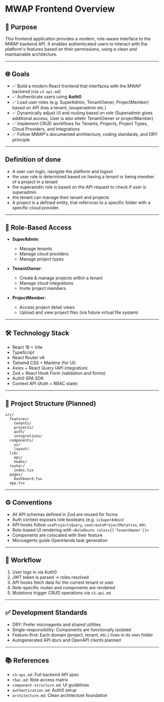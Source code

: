 # MWAP Frontend Overview

## 🎯 Purpose

This frontend application provides a modern, role-aware interface to the MWAP backend API. It enables authenticated users to interact with the platform's features based on their permissions, using a clean and maintainable architecture.

---

## 🌐 Goals

- ✅ Build a modern React frontend that interfaces with the MWAP backend (via `v3-api.md`)
- ✅ Authenticate users using **Auth0**
- ✅ Load user roles (e.g. SuperAdmin, TenantOwner, ProjectMember) based on API (has a tenant, issuperadmin etc.)
- ✅ Dynamically adjust UI and routing based on role (Superadmin gives additional access, User is also eitehr TenantOwner or projectMamber)
- ✅ Implement CRUD workflows for Tenants, Projects, Project Types, Cloud Providers, and Integrations
- ✅ Follow MWAP's documented architecture, coding standards, and DRY principle

---
## Definition of done
- A user can login, navigate the platform and logout
- the user role is determined based on having a tenant or being member of a project in a tenant
- the superamdin role is based on the API request to check if user is superadmin
- the tenant can manage their tenant and projects
- A project is a defined entity, that refernces to a specific folder with a specific cloud provider.
---

## 👥 Role-Based Access

- **SuperAdmin**:
  - Manage tenants
  - Manage cloud providers
  - Manage project types

- **TenantOwner**:
  - Create & manage projects within a tenant
  - Manage cloud integrations
  - Invite project members

- **ProjectMember**:
  - Access project detail views
  - Upload and view project files (via future virtual file system)

---

## 🛠️ Technology Stack

- React 18 + Vite
- TypeScript
- React Router v6
- Tailwind CSS + Mantine (for UI)
- Axios + React Query (API integration)
- Zod + React Hook Form (validation and forms)
- Auth0 SPA SDK
- Context API (Auth + RBAC state)

---

## 📁 Project Structure (Planned)

```
src/
  features/
    tenants/
    projects/
    auth/
    integrations/
  components/
    ui/
    layout/
  lib/
    api/
    hooks/
  router/
    index.tsx
  pages/
    Dashboard.tsx
  app.tsx
```

---

## ⚙️ Conventions

- All API schemas defined in Zod are reused for forms
- Auth context exposes role booleans (e.g. `isSuperAdmin`)
- API hooks follow `useProjectsQuery`, `useCreateProjectMutation`, etc.
- Role-based UI rendering with `<RoleRoute roles={['TenantOwner']}>`
- Components are colocated with their feature
- Microagents guide OpenHands task generation

---

## 🔁 Workflow

1. User logs in via Auth0
2. JWT token is parsed → roles resolved
3. API hooks fetch data for the current tenant or user
4. Role-specific routes and components are rendered
5. Mutations trigger CRUD operations via `v3-api.md`

---

## ✅ Development Standards

- DRY: Prefer microagents and shared utilities
- Single-responsibility: Components are functionally isolated
- Feature-first: Each domain (project, tenant, etc.) lives in its own folder
- Autogenerated API docs and OpenAPI clients planned

---

## 📚 References

- `v3-api.md`: Full backend API spec
- `rbac.md`: Role access matrix
- `component-structure.md`: UI guidelines
- `authentication.md`: Auth0 setup
- `architecture.md`: Clean architecture foundation